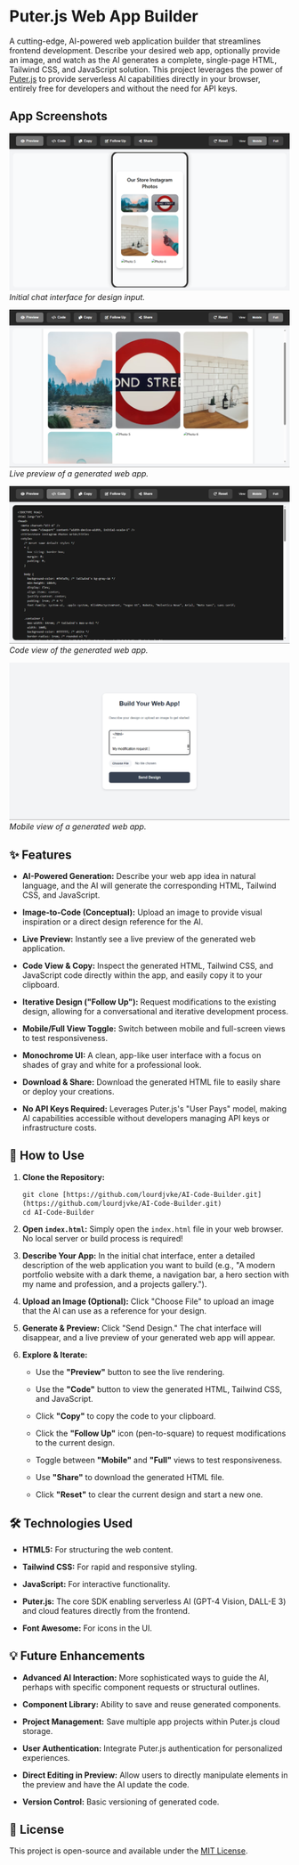 # Puter.js Web App Builder

A cutting-edge, AI-powered web application builder that streamlines frontend development. Describe your desired web app, optionally provide an image, and watch as the AI generates a complete, single-page HTML, Tailwind CSS, and JavaScript solution. This project leverages the power of [Puter.js](https://developer.puter.com/) to provide serverless AI capabilities directly in your browser, entirely free for developers and without the need for API keys.

## App Screenshots

![Initial chat interface for design input.](https://github.com/lourdjvke/AI-Code-Builder/blob/main/AI2.PNG?raw=true)
*Initial chat interface for design input.*

![Live preview of a generated web app.](https://github.com/lourdjvke/AI-Code-Builder/blob/main/AI.PNG?raw=true)
*Live preview of a generated web app.*

![Code view of the generated web app.](https://github.com/lourdjvke/AI-Code-Builder/blob/main/AI3.PNG?raw=true)
*Code view of the generated web app.*

![Mobile view of a generated web app.](https://github.com/lourdjvke/AI-Code-Builder/blob/main/AI4.PNG?raw=true)
*Mobile view of a generated web app.*

## ✨ Features

* **AI-Powered Generation:** Describe your web app idea in natural language, and the AI will generate the corresponding HTML, Tailwind CSS, and JavaScript.

* **Image-to-Code (Conceptual):** Upload an image to provide visual inspiration or a direct design reference for the AI.

* **Live Preview:** Instantly see a live preview of the generated web application.

* **Code View & Copy:** Inspect the generated HTML, Tailwind CSS, and JavaScript code directly within the app, and easily copy it to your clipboard.

* **Iterative Design ("Follow Up"):** Request modifications to the existing design, allowing for a conversational and iterative development process.

* **Mobile/Full View Toggle:** Switch between mobile and full-screen views to test responsiveness.

* **Monochrome UI:** A clean, app-like user interface with a focus on shades of gray and white for a professional look.

* **Download & Share:** Download the generated HTML file to easily share or deploy your creations.

* **No API Keys Required:** Leverages Puter.js's "User Pays" model, making AI capabilities accessible without developers managing API keys or infrastructure costs.

## 🚀 How to Use

1.  **Clone the Repository:**

    ```
    git clone [https://github.com/lourdjvke/AI-Code-Builder.git](https://github.com/lourdjvke/AI-Code-Builder.git)
    cd AI-Code-Builder
    ```

2.  **Open `index.html`:**
    Simply open the `index.html` file in your web browser. No local server or build process is required!

3.  **Describe Your App:**
    In the initial chat interface, enter a detailed description of the web application you want to build (e.g., "A modern portfolio website with a dark theme, a navigation bar, a hero section with my name and profession, and a projects gallery.").

4.  **Upload an Image (Optional):**
    Click "Choose File" to upload an image that the AI can use as a reference for your design.

5.  **Generate & Preview:**
    Click "Send Design." The chat interface will disappear, and a live preview of your generated web app will appear.

6.  **Explore & Iterate:**

    * Use the **"Preview"** button to see the live rendering.

    * Use the **"Code"** button to view the generated HTML, Tailwind CSS, and JavaScript.

    * Click **"Copy"** to copy the code to your clipboard.

    * Click the **"Follow Up"** icon (pen-to-square) to request modifications to the current design.

    * Toggle between **"Mobile"** and **"Full"** views to test responsiveness.

    * Use **"Share"** to download the generated HTML file.

    * Click **"Reset"** to clear the current design and start a new one.

## 🛠️ Technologies Used

* **HTML5:** For structuring the web content.

* **Tailwind CSS:** For rapid and responsive styling.

* **JavaScript:** For interactive functionality.

* **Puter.js:** The core SDK enabling serverless AI (GPT-4 Vision, DALL-E 3) and cloud features directly from the frontend.

* **Font Awesome:** For icons in the UI.

## 💡 Future Enhancements

* **Advanced AI Interaction:** More sophisticated ways to guide the AI, perhaps with specific component requests or structural outlines.

* **Component Library:** Ability to save and reuse generated components.

* **Project Management:** Save multiple app projects within Puter.js cloud storage.

* **User Authentication:** Integrate Puter.js authentication for personalized experiences.

* **Direct Editing in Preview:** Allow users to directly manipulate elements in the preview and have the AI update the code.

* **Version Control:** Basic versioning of generated code.

## 📄 License

This project is open-source and available under the [MIT License](https://www.google.com/search?q=LICENSE).
